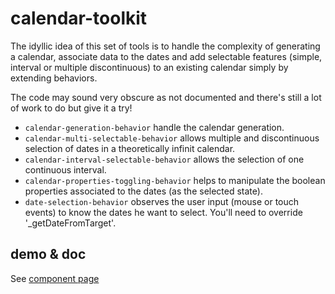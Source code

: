 # calendar-toolkit

The idyllic idea of this set of tools is to handle the complexity of generating a calendar, associate data to the dates and add selectable features (simple, interval or multiple discontinuous) to an existing calendar simply by extending behaviors.

The code may sound very obscure as not documented and there's still a lot of work to do but give it a try!

- `calendar-generation-behavior` handle the calendar generation.
- `calendar-multi-selectable-behavior` allows multiple and discontinuous selection of dates in a theoretically infinit calendar.
- `calendar-interval-selectable-behavior` allows the selection of one continuous interval.
- `calendar-properties-toggling-behavior` helps to manipulate the boolean properties associated to the dates (as the selected state).
- `date-selection-behavior` observes the user input (mouse or touch events) to know the dates he want to select. You'll need to override '_getDateFromTarget'.

## demo & doc

See [component page](http://zecat.github.io/calendar-toolkit)
